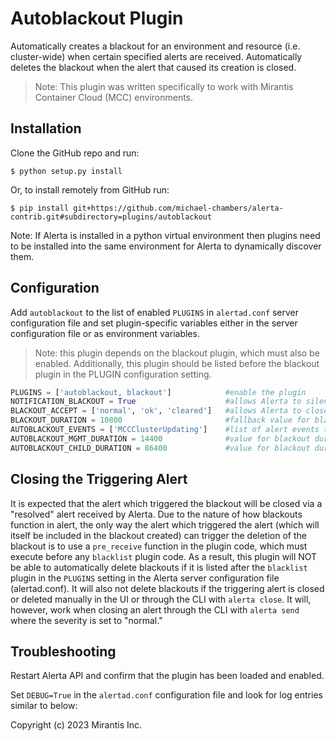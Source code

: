 Autoblackout Plugin 
===========

Automatically creates a blackout for an environment and resource (i.e. cluster-wide) when certain specified alerts are received. Automatically deletes the blackout when the alert that caused its creation is closed.

> Note: This plugin was written specifically to work with Mirantis Container Cloud (MCC) environments.

Installation
------------

Clone the GitHub repo and run:

    $ python setup.py install

Or, to install remotely from GitHub run:

    $ pip install git+https://github.com/michael-chambers/alerta-contrib.git#subdirectory=plugins/autoblackout

Note: If Alerta is installed in a python virtual environment then plugins
need to be installed into the same environment for Alerta to dynamically
discover them.

Configuration
-------------

Add `autoblackout` to the list of enabled `PLUGINS` in `alertad.conf` server
configuration file and set plugin-specific variables either in the
server configuration file or as environment variables.

> Note: this plugin depends on the blackout plugin, which must also be enabled. Additionally, this plugin should be listed before the blackout plugin in the PLUGIN configuration setting.

```python
PLUGINS = ['autoblackout, blackout']            #enable the plugin
NOTIFICATION_BLACKOUT = True                    #allows Alerta to silently accept alerts during blackouts, required
BLACKOUT_ACCEPT = ['normal', 'ok', 'cleared']   #allows Alerta to close alerts received during a blackout, required
BLACKOUT_DURATION = 10800                       #fallback value for blackout duration (in seconds), default is 1 hour
AUTOBLACKOUT_EVENTS = ['MCCClusterUpdating']    #list of alert events to trigger a cluster-wide blackout
AUTOBLACKOUT_MGMT_DURATION = 14400              #value for blackout duration for MCC management clusters, no default
AUTOBLACKOUT_CHILD_DURATION = 86400             #value for blackout duration for MCC child clusters, no default
```

Closing the Triggering Alert
------------------
It is expected that the alert which triggered the blackout will be closed via a "resolved" alert received by Alerta. Due to the nature of how blackouts function in alert, the only way the alert which triggered the alert (which will itself be included in the blackout created) can trigger the deletion of the blackout is to use a `pre_receive` function in the plugin code, which must execute before any `blacklist` plugin code. As a result, this plugin will NOT be able to automatically delete blackouts if it is listed after the `blacklist` plugin in the `PLUGINS` setting in the Alerta server configuration file (alertad.conf). It will also not delete blackouts if the triggering alert is closed or deleted manually in the UI or through the CLI with `alerta close`. It will, however, work when closing an alert through the CLI with `alerta send` where the severity is set to "normal."

Troubleshooting
---------------

Restart Alerta API and confirm that the plugin has been loaded and enabled.

Set `DEBUG=True` in the `alertad.conf` configuration file and look for log
entries similar to below:


Copyright (c) 2023 Mirantis Inc.
